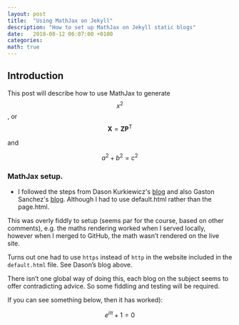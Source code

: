 ```yaml
---
layout: post
title:  "Using MathJax on Jekyll"
description: "How to set up MathJax on Jekyll static blogs"
date:   2018-08-12 06:07:00 +0100
categories: 
math: true
---
```

## Introduction

This post will describe how to use MathJax to generate $$x^2$$, or $$\mathbf{X} = \mathbf{Z} \mathbf{P^\mathsf{T}}$$

and

$$
a^2 + b^2 = c^2
$$

### MathJax setup.

* I followed the steps from Dason Kurkiewicz's [blog][jekyll-mathjax] and also Gaston Sanchez's [blog][gaston].  Although I had to use default.html rather than the page.html.

This was overly fiddly to setup (seems par for the course, based on other comments), e.g. the maths rendering worked when I served locally, however when I merged to GitHub, the math wasn’t rendered on the live site.  

Turns out one had to use `https` instead of `http` in the website included in the `default.html` file.  See Dason’s blog above.

There isn’t one global way of doing this, each blog on the subject seems to offer contradicting advice.  So some fiddling and testing will be required.

If you can see something below, then it has worked):

$$
e^{i\pi} + 1 = 0
$$

[jekyll-mathjax]: http://dasonk.com/blog/2012/10/09/Using-Jekyll-and-Mathjax
[gaston]:http://www.gastonsanchez.com/visually-enforced/opinion/2014/02/16/Mathjax-with-jekyll/
